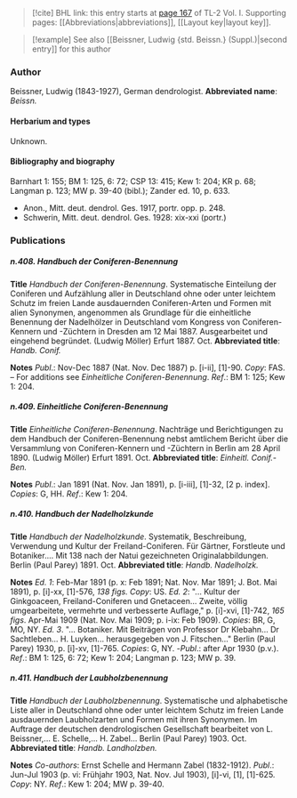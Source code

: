 > [!cite] BHL link: this entry starts at [page 167](https://www.biodiversitylibrary.org/page/33120298) of TL-2 Vol. I.
> Supporting pages: [[Abbreviations|abbreviations]], [[Layout key|layout key]].

> [!example] See also [[Beissner, Ludwig {std. Beissn.} (Suppl.)|second entry]] for this author

### Author

Beissner, Ludwig (1843-1927), German dendrologist. 
**Abbreviated name**: *Beissn.*

#### Herbarium and types

Unknown.

#### Bibliography and biography

Barnhart 1: 155; BM 1: 125, 6: 72; CSP 13: 415; Kew 1: 204; KR p. 68; Langman p. 123; MW p. 39-40 (bibl.); Zander ed. 10, p. 633.
- Anon., Mitt. deut. dendrol. Ges. 1917, portr. opp. p. 248.
- Schwerin, Mitt. deut. dendrol. Ges. 1928: xix-xxi (portr.)

### Publications

##### n.408. Handbuch der Coniferen-Benennung

**Title**
*Handbuch der Coniferen-Benennung*. Systematische Einteilung der Coniferen und Aufzählung aller in Deutschland ohne oder unter leichtem Schutz im freien Lande ausdauernden Coniferen-Arten und Formen mit alien Synonymen, angenommen als Grundlage für die einheitliche Benennung der Nadelhölzer in Deutschland vom Kongress von Coniferen-Kennern und -Züchtern in Dresden am 12 Mai 1887. Ausgearbeitet und eingehend begründet. (Ludwig Möller) Erfurt 1887. Oct.
**Abbreviated title**: *Handb. Conif.*

**Notes**
*Publ*.: Nov-Dec 1887 (Nat. Nov. Dec 1887) p. \[i-ii\], \[1\]-90. *Copy*: FAS. – For additions see *Einheitliche Coniferen-Benennung*.
*Ref*.: BM 1: 125; Kew 1: 204.

##### n.409. Einheitliche Coniferen-Benennung

**Title**
*Einheitliche Coniferen-Benennung*. Nachträge und Berichtigungen zu dem Handbuch der Coniferen-Benennung nebst amtlichem Bericht über die Versammlung von Coniferen-Kennern und -Züchtern in Berlin am 28 April 1890. (Ludwig Möller) Erfurt 1891. Oct.
**Abbreviated title**: *Einheitl. Conif.-Ben.*

**Notes**
*Publ*.: Jan 1891 (Nat. Nov. Jan 1891), p. \[i-iii\], \[1\]-32, \[2 p. index\]. *Copies*: G, HH.
*Ref*.: Kew 1: 204.

##### n.410. Handbuch der Nadelholzkunde

**Title**
*Handbuch der Nadelholzkunde*. Systematik, Beschreibung, Verwendung und Kultur der Freiland-Coniferen. Für Gärtner, Forstleute und Botaniker.... Mit 138 nach der Natui gezeichneten Originalabbildungen. Berlin (Paul Parey) 1891. Oct.
**Abbreviated title**: *Handb. Nadelholzk.*

**Notes**
*Ed. 1*: Feb-Mar 1891 (p. x: Feb 1891; Nat. Nov. Mar 1891; J. Bot. Mai 1891), p. \[i\]-xx, \[1\]-576, *138 figs. Copy*: US.
*Ed. 2*: "... Kultur der Ginkgoaceen, Freiland-Coniferen und Gnetaceen... Zweite, völlig umgearbeitete, vermehrte und verbesserte Auflage," p. \[i\]-xvi, \[1\]-742, *165 figs*. Apr-Mai 1909 (Nat. Nov. Mai 1909; p. i-ix: Feb 1909). *Copies*: BR, G, MO, NY.
*Ed. 3*. "... Botaniker. Mit Beiträgen von Professor Dr Klebahn... Dr Sachtleben... H. Luyken... herausgegeben von J. Fitschen..." Berlin (Paul Parey) 1930, p. \[i\]-xv, \[1\]-765. *Copies*: G, NY. -*Publ*.: after Apr 1930 (p.v.).
*Ref*.: BM 1: 125, 6: 72; Kew 1: 204; Langman p. 123; MW p. 39.

##### n.411. Handbuch der Laubholzbenennung

**Title**
*Handbuch der Laubholzbenennung*. Systematische und alphabetische Liste aller in Deutschland ohne oder unter leichtem Schutz im freien Lande ausdauernden Laubholzarten und Formen mit ihren Synonymen. Im Auftrage der deutschen dendrologischen Gesellschaft bearbeitet von L. Beissner,... E. Schelle,... H. Zabel... Berlin (Paul Parey) 1903. Oct.
**Abbreviated title**: *Handb. Landholzben.*

**Notes**
*Co-authors*: Ernst Schelle and Hermann Zabel (1832-1912).
*Publ*.: Jun-Jul 1903 (p. vi: Frühjahr 1903, Nat. Nov. Jul 1903), \[i\]-vi, \[1\], \[1\]-625.
*Copy*: NY.
*Ref*.: Kew 1: 204; MW p. 39-40.

